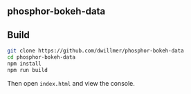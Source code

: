 
phosphor-bokeh-data
-------------------

Build
-----

```bash
git clone https://github.com/dwillmer/phosphor-bokeh-data
cd phosphor-bokeh-data
npm install
npm run build
```

Then open `index.html` and view the console.
